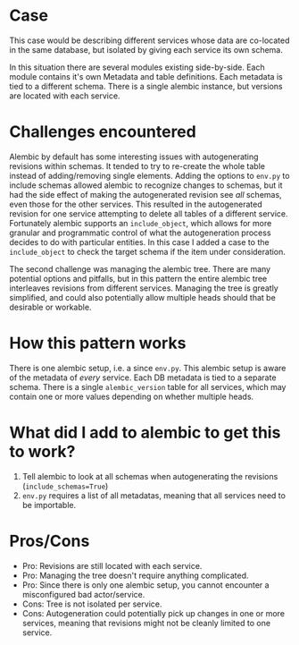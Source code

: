 # Case
This case would be describing different services whose data are co-located in the same database, but isolated by giving 
each service its own schema.

In this situation there are several modules existing side-by-side. Each module contains it's own Metadata and table
definitions. Each metadata is tied to a different schema. There is a single alembic instance, but versions are located
with each service.

# Challenges encountered
Alembic by default has some interesting issues with autogenerating revisions within schemas. It tended to try to
re-create the whole table instead of adding/removing single elements. Adding the options to `env.py` to include schemas
allowed alembic to recognize changes to schemas, but it had the side effect of making the autogenerated revision see 
*all* schemas, even those for the other services. This resulted in the autogenerated revision for one service attempting
to delete all tables of a different service. Fortunately alembic supports an `include_object`, which allows for more
granular and programmatic control of what the autogeneration process decides to do with particular entities. In this 
case I added a case to the `include_object` to check the target schema if the item under consideration.

The second challenge was managing the alembic tree. There are many potential options and pitfalls, but in this pattern
the entire alembic tree interleaves revisions from different services. Managing the tree is greatly simplified, and 
could also potentially allow multiple heads should that be desirable or workable.

# How this pattern works
There is one alembic setup, i.e. a since `env.py`. This alembic setup is aware of the metadata of *every* service.
Each DB metadata is tied to a separate schema. There is a single `alembic_version` table for all services, which may contain
one or more values depending on whether multiple heads.

# What did I add to alembic to get this to work?
1. Tell alembic to look at all schemas when autogenerating the revisions (`include_schemas=True`)
2. `env.py` requires a list of all metadatas, meaning that all services need to be importable.

# Pros/Cons
* Pro: Revisions are still located with each service. 
* Pro: Managing the tree doesn't require anything complicated.
* Pro: Since there is only one alembic setup, you cannot encounter a misconfigured bad actor/service.
* Cons: Tree is not isolated per service.
* Cons: Autogeneration could potentially pick up changes in one or more services, meaning that revisions might not
be cleanly limited to one service. 